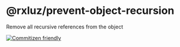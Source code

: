 # @rxluz/prevent-object-recursion

Remove all recursive references from the object

[![Commitizen friendly](https://img.shields.io/badge/commitizen-friendly-brightgreen.svg)](http://commitizen.github.io/cz-cli/)
